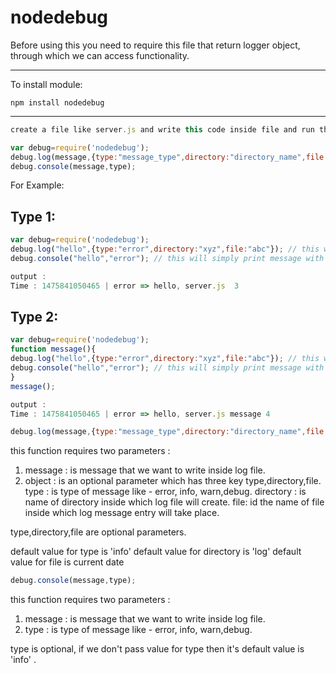 nodedebug
===================
Before using this you need to require this file that return logger object, through which we can access functionality.

----------
To install module:
```
npm install nodedebug
```
---
```javascript
create a file like server.js and write this code inside file and run the command "node server.js" on terminal.

var debug=require('nodedebug');
debug.log(message,{type:"message_type",directory:"directory_name",file:"file_name"});
debug.console(message,type);

```
For Example:

Type 1:
-------
```javascript
var debug=require('nodedebug');
debug.log("hello",{type:"error",directory:"xyz",file:"abc"}); // this will create a file with current date inside log folder.
debug.console("hello","error"); // this will simply print message with colorful text.

output :
Time : 1475841050465 | error => hello, server.js  3

```
Type 2:
---------
```javascript
var debug=require('nodedebug');
function message(){
debug.log("hello",{type:"error",directory:"xyz",file:"abc"}); // this will create a file with current date inside log folder.
debug.console("hello","error"); // this will simply print message with colorful text.
}
message();

output :
Time : 1475841050465 | error => hello, server.js message 4

````

```javascript
debug.log(message,{type:"message_type",directory:"directory_name",file:"file_name"});
```

this function requires two parameters :
1) message : is message that we want to write inside log file.
2) object : is an optional parameter which has three key type,directory,file.
    type : is type of message like - error, info, warn,debug.
    directory : is name of directory inside which log file will create.
    file: id the name of file inside which log message entry will take place.

type,directory,file are optional parameters.

default value for type is 'info'
default value for directory is 'log'
default value for file is current date

```javascript
debug.console(message,type);
```

this function requires two parameters :
1) message : is message that we want to write inside log file.
2) type : is type of message like - error, info, warn,debug.

type is optional, if we don't pass value for type then it's default value is 'info' .


